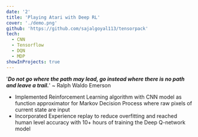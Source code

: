 ```yaml
---
date: '2'
title: 'Playing Atari with Deep RL'
cover: './demo.png'
github: 'https://github.com/sajalgoyal113/tensorpack'
tech:
  - CNN
  - Tensorflow
  - DQN
  - MDP
showInProjects: true
---
```


'***Do not go where the path may lead, go instead where there is no path and leave a trail.***' ~ Ralph Waldo Emerson

- Implemented Reinforcement Learning algorithm with CNN model as function approximator for Markov Decision Process where raw pixels of current state are input
- Incorporated Experience replay to reduce overfitting and reached human level accuracy with 10+ hours of training the Deep Q-network model
